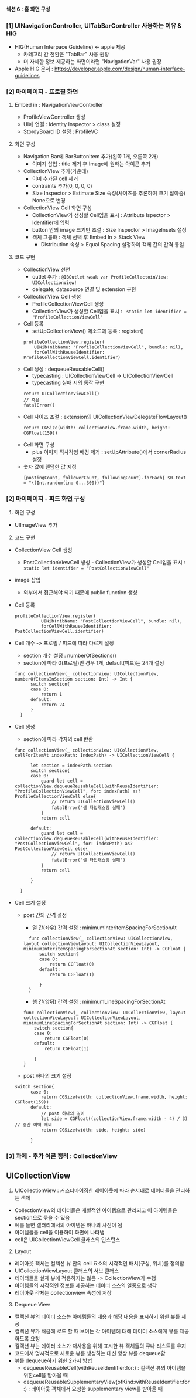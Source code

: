 #### 섹션 6 : 홈 화면 구성

### [1] UINavigationController, UITabBarController 사용하는 이유 & HIG

- HIG(Human Interpace Guideline) <- apple 제공
  - 카테고리 간 전환은 "TabBar" 사용 권장
  - 더 자세한 정보 제공하는 화면이라면 "NavigationVar" 사용 권장
- Apple HIG 문서 : https://developer.apple.com/design/human-interface-guidelines

### [2] 마이페이지 - 프로필 화면

1.  Embed in : NavigationViewController
    - ProfileViewController 생성
    - UI에 연결 : Identity Inspector > class 설정
    - StordyBoard ID 설정 : ProfileVC
2.  화면 구성

    - Navigation Bar에 BarButtonItem 추가(왼쪽 1개, 오른쪽 2개)
      - 이미지 삽입 : title 제거 후 Image에 원하는 아이콘 추가
    - CollectionView 추가(가운데)
      - 이미 추가된 cell 제거
      - contraints 추가(0, 0, 0, 0)
      - Size Inspector > Estimate Size 속성(사이즈를 추론하여 크기 잡아줌) None으로 변경
    - CollectionView Cell 화면 구성
      - CollectionView가 생성할 Cell임을 표시 : Attribute Ispector > Identifier에 입력
      - button 안의 image 크기만 조절 : Size Inspector > ImageInsets 설정
      - 객체 그룹화 : 객체 선택 후 Embed In > Stack View
        - Distribution 속성 > Equal Spacing 설정하여 객체 간의 간격 통일

3.  코드 구현

    - CollectionView 선언
      - outlet 추가 : `@IBOutlet weak var ProfileCollectoinView: UICollectionView!`
      - delegate, datasource 연결 및 extension 구현
    - CollectionView Cell 생성
      - ProfileCollectionViewCell 생성
      - CollectionView가 생성할 Cell임을 표시 : ` static let identifier = "ProfileCollectionViewCell"`
    - Cell 등록
      - setUpCollectionView() 메소드에 등록 : register()
      ```
      profileCollectionView.register(
          UINib(nibName: "ProfileCollectionViewCell", bundle: nil),
          forCellWithReuseIdentifier: ProfileCollectionViewCell.identifier)
      ```
    - Cell 생성 : dequeueReusableCell()
      - typecasting : UICollectionViewCell -> UICollectionViewCell
      - typecasting 실패 시의 동작 구현
      ```
      return UICollectionViewCell()
      // 혹은
      fatalError()
      ```
    - Cell 사이즈 조절 : extension의 UICollectionViewDelegateFlowLayout()
      ```
      return CGSize(width: collectionView.frame.width, height: CGFloat(159))
      ```
    - Cell 화면 구성
      - plus 이미지 직사각형 배경 제거 : setUpAttribute()에서 cornerRadius 설정
    - 숫자 값에 랜덤한 값 지정
      ```
      [postingCount, followerCount, followingCount].forEach{ $0.text = "\(Int.random(in: 0...300))"}
      ```

### [2] 마이페이지 - 피드 화면 구성

1. 화면 구성

- UIImageView 추가

2. 코드 구현

- CollectionView Cell 생성
  - PostCollectionViewCell 생성 - CollectionView가 생성할 Cell임을 표시 : ` static let identifier = "PostCollectionViewCell"`
- image 삽입
  - 외부에서 접근해야 되기 때문에 public function 생성
- Cell 등록
  ```
  profileCollectionView.register(
            UINib(nibName: "PostCollectionViewCell", bundle: nil),
            forCellWithReuseIdentifier: PostCollectionViewCell.identifier)
  ```
- Cell 개수 -> 프로필 / 피드에 따라 다르게 설정
  - section 개수 설정 : numberOfSections()
  - section에 따라 0(프로필)인 경우 1개, default(피드)는 24개 설정
  ```
  func collectionView(_ collectionView: UICollectionView, numberOfItemsInSection section: Int) -> Int {
        switch section{
        case 0:
            return 1
        default:
            return 24
        }
    }
  ```
- Cell 생성

  - section에 따라 각자의 cell 반환

  ```
  func collectionView(_ collectionView: UICollectionView, cellForItemAt indexPath: IndexPath) -> UICollectionViewCell {

        let section = indexPath.section
        switch section{
        case 0:
            guard let cell = collectionView.dequeueReusableCell(withReuseIdentifier: "ProfileCollectionViewCell", for: indexPath) as? ProfileCollectionViewCell else{
                // return UICollectionViewCell()
                fatalError("셀 타입캐스팅 실패")
            }
            return cell

        default:
            guard let cell = collectionView.dequeueReusableCell(withReuseIdentifier: "PostCollectionViewCell", for: indexPath) as? PostCollectionViewCell else{
                // return UICollectionViewCell()
                fatalError("셀 타입캐스팅 실패")
            }
            return cell

        }

    }
  ```

- Cell 크기 설정

  - post 간의 간격 설정

    - 열 간(좌우) 간격 설정 : minimumInteritemSpacingForSectionAt

    ```
      func collectionView(_ collectionView: UICollectionView, layout collectionViewLayout: UICollectionViewLayout, minimumInteritemSpacingForSectionAt section: Int) -> CGFloat {
          switch section{
          case 0:
              return CGFloat(0)
          default:
              return CGFloat(1)

          }
      }
    ```

    - 행 간(앞뒤) 간격 설정 : minimumLineSpacingForSectionAt

    ```
    func collectionView(_ collectionView: UICollectionView, layout collectionViewLayout: UICollectionViewLayout, minimumLineSpacingForSectionAt section: Int) -> CGFloat {
        switch section{
        case 0:
            return CGFloat(0)
        default:
            return CGFloat(1)

        }
    }
    ```

  - post 하나의 크기 설정

  ```
  switch section{
        case 0:
            return CGSize(width: collectionView.frame.width, height: CGFloat(159))
        default:
            // post 하나의 길이
            let side = CGFloat((collectionView.frame.width - 4) / 3) // 중간 여백 제외
            return CGSize(width: side, height: side)

        }

  ```

### [3] 과제 - 추가 이론 정리 : CollectionView

## UICollectionView

1. UICollectionView : 커스터마이징한 레이아웃에 따라 순서대로 데이터들을 관리하는 객체

- CollectionView의 데이터들은 개별적인 아이템으로 관리되고 이 아이템들은 section으로 묶을 수 있음
- 예를 들면 갤러리에서의 아이템은 하나의 사진이 됨
- 아이템들을 cell을 이용하여 화면에 나타냄
- cell은 UICollectionViewCell 클래스의 인스턴스

2. Layout

- 레이아웃 객체는 컬렉션 뷰 안의 cell 요소의 시각적인 배치(구성, 위치)를 정의함
- UICollectionViewLayout 클래스의 서브 클래스
- 데이터들을 실제 뷰에 적용하지는 않음 -> CollectionView가 수행
- 아이템들의 시각적인 정보를 제공하는 데이터 소스의 일종으로 생각
- 레이아웃 갹체는 collectionview 속성에 저장

3. Dequeue View

- 컬렉션 뷰의 데이터 소스는 아에템들의 내용과 해당 내용을 표시하기 위한 뷰를 제공
- 컬렉션 뷰가 처음에 로드 할 때 보이는 각 아이템에 대해 데이터 소스에게 뷰를 제공하도록 요청
- 컬렉션 뷰는 데이터 소스가 재사용을 위해 표시한 뷰 객체들의 큐나 리스트를 유지
- 코드에서 명시적으로 새로운 뷰를 생성하는 대신 항상 뷰를 dequeue함
- 뷰를 dequeue하기 위한 2가지 방법
  - dequeueReusableCell(withReuseIdentifier:for:) : 컬렉션 뷰의 아이템을 위한cell을 받아올 때
  - dequeueReusableSupplementaryView(ofKind:withReuseIdentifier:for:) : 레이아웃 객체에서 요청한 supplementary view를 받아올 때
